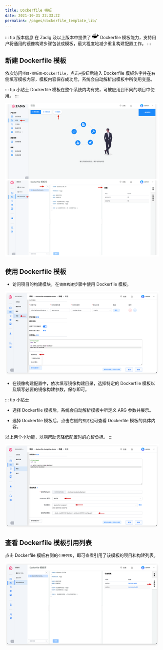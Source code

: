 ```yaml
---
title: Dockerfile 模板
date: 2021-10-31 22:33:22
permalink: /pages/dockerfile_template_lib/
---
```


::: tip 版本信息
在 Zadig <Badge text="v1.6.0"/> 及以上版本中提供了 <img style="width:22px; height:22px" src="./_images/docker.svg"></img> Dockerfile 模板能力，支持用户将通用的镜像构建步骤包装成模板，最大程度地减少重复构建配置工作。
:::

## 新建 Dockerfile 模板

依次访问`项目`-`模板库`-`Dockerfile`，点击`+`按钮后输入 Dockerfile 模板名字并在右侧填写模板内容，模板内容保存成功后，系统会自动解析出模板中所使用变量。

::: tip 小贴士
Dockerfile 模板在整个系统内均有效，可被应用到不同的项目中使用。
:::

![添加 Dockerfile 模板](./_images/create_dockerfile_template.png)

## 使用 Dockerfile 模板

- 访问项目的构建模块，在`镜像构建`步骤中使用 Dockerfile 模板。

![使用 Dockerfile 模板_1](./_images/use_dockerfile_template_1.png)

- 在镜像构建配置中，依次填写镜像构建目录，选择特定的 Dockerfile 模板以及填写必要的镜像构建参数，保存即可。

::: tip 小贴士
- 选择 Dockerfile 模板后，系统会自动解析模板中所定义 ARG 参数并展示。

- 选择 Dockerfile 模板后，点击右侧的`预览`也可查看 Dockerfile 模板的具体内容。

以上两个小功能，以期帮助您降低配置时的心智负担。
:::

![使用 Dockerfile 模板_2](./_images/use_dockerfile_template_2.png)

## 查看 Dockerfile 模板引用列表

点击 Dockerfile 模板右侧的`引用列表`，即可查看引用了该模板的项目和构建列表。

![查看 Dockerfile 模板引用列表](./_images/show_dockerfile_template_ref.png)
